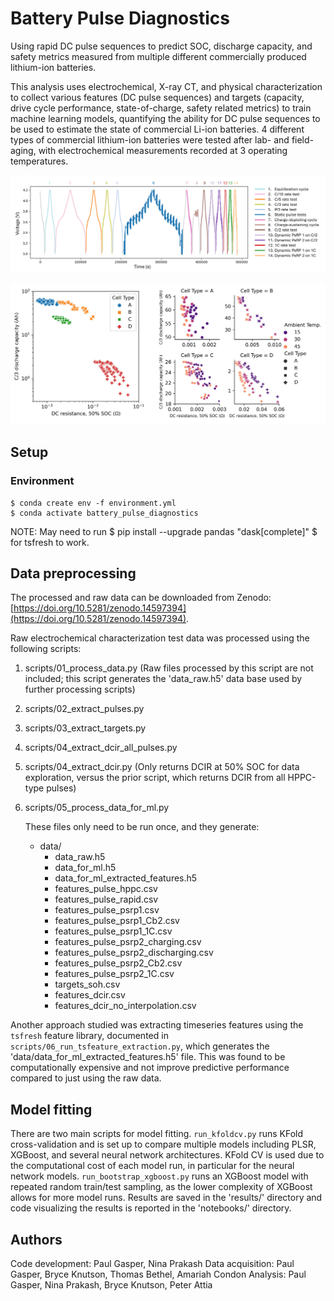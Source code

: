 # Battery Pulse Diagnostics

Using rapid DC pulse sequences to predict SOC, discharge capacity, and safety metrics measured from multiple different commercially produced lithium-ion batteries.

This analysis uses electrochemical, X-ray CT, and physical characterization to collect various features (DC pulse sequences) and targets (capacity, drive cycle performance, state-of-charge, safety related metrics) to train machine learning models, quantifying the ability for DC pulse sequences to be used to estimate the state of commercial Li-ion batteries. 4 different types of commercial lithium-ion batteries were tested after lab- and field-aging, with electrochemical measurements recorded at 3 operating temperatures.

![Electrochemical characterization](/assets/echem.jpg)

![Data set overview](/assets/dataset.jpg)

## Setup

### Environment
```
$ conda create env -f environment.yml
$ conda activate battery_pulse_diagnostics
```

NOTE: May need to run $ pip install --upgrade pandas "dask[complete]" $ for tsfresh to work.

## Data preprocessing
The processed and raw data can be downloaded from Zenodo: [https://doi.org/10.5281/zenodo.14597394](https://doi.org/10.5281/zenodo.14597394).

Raw electrochemical characterization test data was processed using the following scripts:
1. scripts/01_process_data.py (Raw files processed by this script are not included; this script generates the 'data_raw.h5' data base used by further processing scripts)
2. scripts/02_extract_pulses.py
3. scripts/03_extract_targets.py
4. scripts/04_extract_dcir_all_pulses.py
5. scripts/04_extract_dcir.py (Only returns DCIR at 50% SOC for data exploration, versus the prior script, which returns DCIR from all HPPC-type pulses)
6. scripts/05_process_data_for_ml.py

    These files only need to be run once, and they generate:
    * data/
        * data_raw.h5
        * data_for_ml.h5
        * data_for_ml_extracted_features.h5
        * features_pulse_hppc.csv
        * features_pulse_rapid.csv
        * features_pulse_psrp1.csv
        * features_pulse_psrp1_Cb2.csv
        * features_pulse_psrp1_1C.csv
        * features_pulse_psrp2_charging.csv
        * features_pulse_psrp2_discharging.csv
        * features_pulse_psrp2_Cb2.csv
        * features_pulse_psrp2_1C.csv
        * targets_soh.csv
        * features_dcir.csv
        * features_dcir_no_interpolation.csv

Another approach studied was extracting timeseries features using the `tsfresh` feature library, documented in `scripts/06_run_tsfeature_extraction.py`, which generates the 'data/data_for_ml_extracted_features.h5' file. This was found to be computationally expensive and not improve predictive performance compared to just using the raw data.

## Model fitting
There are two main scripts for model fitting. `run_kfoldcv.py` runs KFold cross-validation and is set up to compare multiple models including PLSR, XGBoost, and several neural network architectures. KFold CV is used due to the computational cost of each model run, in particular for the neural network models. `run_bootstrap_xgboost.py` runs an XGBoost model with repeated random train/test sampling, as the lower complexity of XGBoost allows for more model runs. Results are saved in the 'results/' directory and code visualizing the results is reported in the 'notebooks/' directory.

## Authors
Code development: Paul Gasper, Nina Prakash
Data acquisition: Paul Gasper, Bryce Knutson, Thomas Bethel, Amariah Condon
Analysis: Paul Gasper, Nina Prakash, Bryce Knutson, Peter Attia
